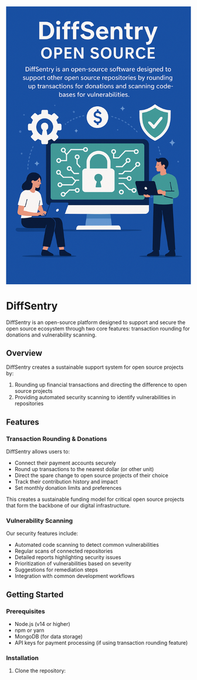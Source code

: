 ![DiffSentry Logo](src/components/images/diffsentryvert.png)

# DiffSentry

DiffSentry is an open-source platform designed to support and secure the open source ecosystem through two core features: transaction rounding for donations and vulnerability scanning.

## Overview

DiffSentry creates a sustainable support system for open source projects by:
1. Rounding up financial transactions and directing the difference to open source projects
2. Providing automated security scanning to identify vulnerabilities in repositories

## Features

### Transaction Rounding & Donations

DiffSentry allows users to:
- Connect their payment accounts securely
- Round up transactions to the nearest dollar (or other unit)
- Direct the spare change to open source projects of their choice
- Track their contribution history and impact
- Set monthly donation limits and preferences

This creates a sustainable funding model for critical open source projects that form the backbone of our digital infrastructure.

### Vulnerability Scanning

Our security features include:
- Automated code scanning to detect common vulnerabilities
- Regular scans of connected repositories
- Detailed reports highlighting security issues
- Prioritization of vulnerabilities based on severity
- Suggestions for remediation steps
- Integration with common development workflows

## Getting Started

### Prerequisites
- Node.js (v14 or higher)
- npm or yarn
- MongoDB (for data storage)
- API keys for payment processing (if using transaction rounding feature)

### Installation

1. Clone the repository:
